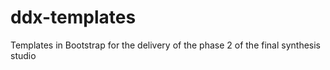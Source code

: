 ddx-templates
=============

Templates in Bootstrap for the delivery of the phase 2 of the final synthesis studio
